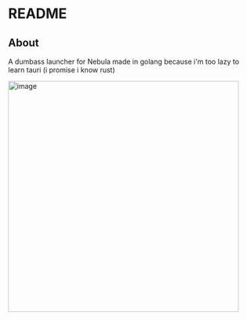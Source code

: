 # README

## About

A dumbass launcher for Nebula made in golang because i'm too lazy to learn tauri (i promise i know rust)

<img width="470" alt="image" src="https://github.com/user-attachments/assets/9c8b409a-a0a7-4760-91ea-a79d00d4048e" />

